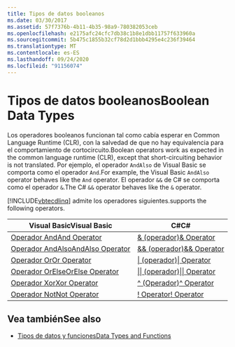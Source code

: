 ```yaml
---
title: Tipos de datos booleanos
ms.date: 03/30/2017
ms.assetid: 57f7376b-4b11-4b35-98a9-780382053ceb
ms.openlocfilehash: e2175afc24cfc7db38c1b8e1dbb11757f633960a
ms.sourcegitcommit: 5b475c1855b32cf78d2d1bbb4295e4c236f39464
ms.translationtype: MT
ms.contentlocale: es-ES
ms.lasthandoff: 09/24/2020
ms.locfileid: "91156074"
---
```

# <a name="boolean-data-types"></a><span data-ttu-id="4ca18-102">Tipos de datos booleanos</span><span class="sxs-lookup"><span data-stu-id="4ca18-102">Boolean Data Types</span></span>

<span data-ttu-id="4ca18-103">Los operadores booleanos funcionan tal como cabía esperar en Common Language Runtime (CLR), con la salvedad de que no hay equivalencia para el comportamiento de cortocircuito.</span><span class="sxs-lookup"><span data-stu-id="4ca18-103">Boolean operators work as expected in the common language runtime (CLR), except that short-circuiting behavior is not translated.</span></span> <span data-ttu-id="4ca18-104">Por ejemplo, el operador `AndAlso` de Visual Basic se comporta como el operador `And`.</span><span class="sxs-lookup"><span data-stu-id="4ca18-104">For example, the Visual Basic `AndAlso` operator behaves like the `And` operator.</span></span> <span data-ttu-id="4ca18-105">El operador `&&` de C# se comporta como el operador `&`.</span><span class="sxs-lookup"><span data-stu-id="4ca18-105">The C# `&&` operator behaves like the `&` operator.</span></span>  
  
 [!INCLUDE[vbtecdlinq](../../../../../../includes/vbtecdlinq-md.md)] <span data-ttu-id="4ca18-106">admite los operadores siguientes.</span><span class="sxs-lookup"><span data-stu-id="4ca18-106">supports the following operators.</span></span>  
  
|<span data-ttu-id="4ca18-107">Visual Basic</span><span class="sxs-lookup"><span data-stu-id="4ca18-107">Visual Basic</span></span>|<span data-ttu-id="4ca18-108">C#</span><span class="sxs-lookup"><span data-stu-id="4ca18-108">C#</span></span>|  
|------------------|---------|  
|[<span data-ttu-id="4ca18-109">Operador And</span><span class="sxs-lookup"><span data-stu-id="4ca18-109">And Operator</span></span>](../../../../../visual-basic/language-reference/operators/and-operator.md)|[<span data-ttu-id="4ca18-110">& (operador)</span><span class="sxs-lookup"><span data-stu-id="4ca18-110">& Operator</span></span>](../../../../../csharp/language-reference/operators/boolean-logical-operators.md#logical-and-operator-)|  
|[<span data-ttu-id="4ca18-111">Operador AndAlso</span><span class="sxs-lookup"><span data-stu-id="4ca18-111">AndAlso Operator</span></span>](../../../../../visual-basic/language-reference/operators/andalso-operator.md)|[<span data-ttu-id="4ca18-112">&& (operador)</span><span class="sxs-lookup"><span data-stu-id="4ca18-112">&& Operator</span></span>](../../../../../csharp/language-reference/operators/boolean-logical-operators.md#conditional-logical-and-operator-)|  
|[<span data-ttu-id="4ca18-113">Operador Or</span><span class="sxs-lookup"><span data-stu-id="4ca18-113">Or Operator</span></span>](../../../../../visual-basic/language-reference/operators/or-operator.md)|[<span data-ttu-id="4ca18-114">&#124; (operador)</span><span class="sxs-lookup"><span data-stu-id="4ca18-114">&#124; Operator</span></span>](../../../../../csharp/language-reference/operators/boolean-logical-operators.md#logical-or-operator-)|  
|[<span data-ttu-id="4ca18-115">Operador OrElse</span><span class="sxs-lookup"><span data-stu-id="4ca18-115">OrElse Operator</span></span>](../../../../../visual-basic/language-reference/operators/orelse-operator.md)|[<span data-ttu-id="4ca18-116">&#124;&#124; (operador)</span><span class="sxs-lookup"><span data-stu-id="4ca18-116">&#124;&#124; Operator</span></span>](../../../../../csharp/language-reference/operators/boolean-logical-operators.md#conditional-logical-or-operator-)|  
|[<span data-ttu-id="4ca18-117">Operador Xor</span><span class="sxs-lookup"><span data-stu-id="4ca18-117">Xor Operator</span></span>](../../../../../visual-basic/language-reference/operators/xor-operator.md)|[<span data-ttu-id="4ca18-118">^ (Operador)</span><span class="sxs-lookup"><span data-stu-id="4ca18-118">^ Operator</span></span>](../../../../../csharp/language-reference/operators/boolean-logical-operators.md#logical-exclusive-or-operator-)|  
|[<span data-ttu-id="4ca18-119">Operador Not</span><span class="sxs-lookup"><span data-stu-id="4ca18-119">Not Operator</span></span>](../../../../../visual-basic/language-reference/operators/not-operator.md)|[<span data-ttu-id="4ca18-120">\! Operator</span><span class="sxs-lookup"><span data-stu-id="4ca18-120">\! Operator</span></span>](../../../../../csharp/language-reference/operators/boolean-logical-operators.md#logical-negation-operator-)|  
  
## <a name="see-also"></a><span data-ttu-id="4ca18-121">Vea también</span><span class="sxs-lookup"><span data-stu-id="4ca18-121">See also</span></span>

- [<span data-ttu-id="4ca18-122">Tipos de datos y funciones</span><span class="sxs-lookup"><span data-stu-id="4ca18-122">Data Types and Functions</span></span>](data-types-and-functions.md)
